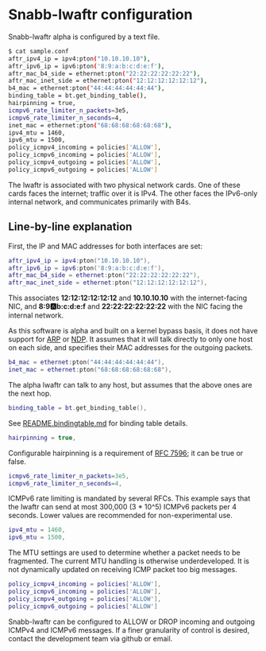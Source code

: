 # Snabb-lwaftr configuration

Snabb-lwaftr alpha is configured by a text file.

```bash
$ cat sample.conf
aftr_ipv4_ip = ipv4:pton("10.10.10.10"),
aftr_ipv6_ip = ipv6:pton('8:9:a:b:c:d:e:f'),
aftr_mac_b4_side = ethernet:pton("22:22:22:22:22:22"),
aftr_mac_inet_side = ethernet:pton("12:12:12:12:12:12"),
b4_mac = ethernet:pton("44:44:44:44:44:44"),
binding_table = bt.get_binding_table(),
hairpinning = true,
icmpv6_rate_limiter_n_packets=3e5,
icmpv6_rate_limiter_n_seconds=4,
inet_mac = ethernet:pton("68:68:68:68:68:68"),
ipv4_mtu = 1460,
ipv6_mtu = 1500,
policy_icmpv4_incoming = policies['ALLOW'],
policy_icmpv6_incoming = policies['ALLOW'],
policy_icmpv4_outgoing = policies['ALLOW'],
policy_icmpv6_outgoing = policies['ALLOW']
```

The lwaftr is associated with two physical network cards. One of these cards
faces the internet; traffic over it is IPv4. The other faces the IPv6-only
internal network, and communicates primarily with B4s.

## Line-by-line explanation

First, the IP and MAC addresses for both interfaces are set:

```lua
aftr_ipv4_ip = ipv4:pton("10.10.10.10"),
aftr_ipv6_ip = ipv6:pton('8:9:a:b:c:d:e:f'),
aftr_mac_b4_side = ethernet:pton("22:22:22:22:22:22"),
aftr_mac_inet_side = ethernet:pton("12:12:12:12:12:12"),
```

This associates **12:12:12:12:12:12** and **10.10.10.10** with the
internet-facing NIC, and **8:9:a:b:c:d:e:f** and **22:22:22:22:22:22** with the
NIC facing the internal network.

As this software is alpha and built on a kernel bypass basis, it does not have
support for [ARP](https://en.wikipedia.org/wiki/Address_Resolution_Protocol) or
[NDP](https://en.wikipedia.org/wiki/Neighbor_Discovery_Protocol). It assumes that
it will talk directly to only one host on each side, and specifies their MAC
addresses for the outgoing packets.

```lua
b4_mac = ethernet:pton("44:44:44:44:44:44"),
inet_mac = ethernet:pton("68:68:68:68:68:68"),
```

The alpha lwaftr can talk to any host, but assumes that the above ones are the
next hop.

```lua
binding_table = bt.get_binding_table(),
```

See [README.bindingtable.md](README.bindingtable.md) for binding table details.

```lua
hairpinning = true,
```

Configurable hairpinning is a requirement of [RFC 7596](https://tools.ietf.org/html/rfc7596);
it can be true or false.

```lua
icmpv6_rate_limiter_n_packets=3e5,
icmpv6_rate_limiter_n_seconds=4,
```

ICMPv6 rate limiting is mandated by several RFCs. This example says that the
lwaftr can send at most 300,000 (3 * 10^5) ICMPv6 packets per 4 seconds.
Lower values are recommended for non-experimental use.

```lua
ipv4_mtu = 1460,
ipv6_mtu = 1500,
```

The MTU settings are used to determine whether a packet needs to be fragmented.
The current MTU handling is otherwise underdeveloped. It is not dynamically
updated on receiving ICMP packet too big messages.

```lua
policy_icmpv4_incoming = policies['ALLOW'],
policy_icmpv6_incoming = policies['ALLOW'],
policy_icmpv4_outgoing = policies['ALLOW'],
policy_icmpv6_outgoing = policies['ALLOW']
```

Snabb-lwaftr can be configured to ALLOW or DROP incoming and outgoing ICMPv4
and ICMPv6 messages. If a finer granularity of control is desired, contact the
development team via github or email.
